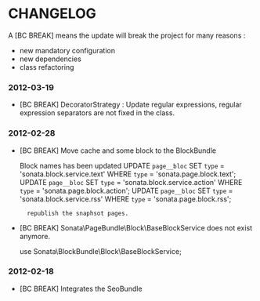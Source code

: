 CHANGELOG
=========

A [BC BREAK] means the update will break the project for many reasons :

* new mandatory configuration
* new dependencies
* class refactoring

### 2012-03-19

* [BC BREAK] DecoratorStrategy : Update regular expressions, regular expression separators are not fixed in the class.

### 2012-02-28

* [BC BREAK] Move cache and some block to the BlockBundle

    Block names has been updated
        UPDATE `page__bloc` SET `type` = 'sonata.block.service.text' WHERE `type` = 'sonata.page.block.text';
        UPDATE `page__bloc` SET `type` = 'sonata.block.service.action' WHERE `type` = 'sonata.page.block.action';
        UPDATE `page__bloc` SET `type` = 'sonata.block.service.rss' WHERE `type` = 'sonata.page.block.rss';

        republish the snaphsot pages.

* [BC BREAK] Sonata\PageBundle\Block\BaseBlockService does not exist anymore.

    use Sonata\BlockBundle\Block\BaseBlockService;


### 2012-02-18

* [BC BREAK] Integrates the SeoBundle